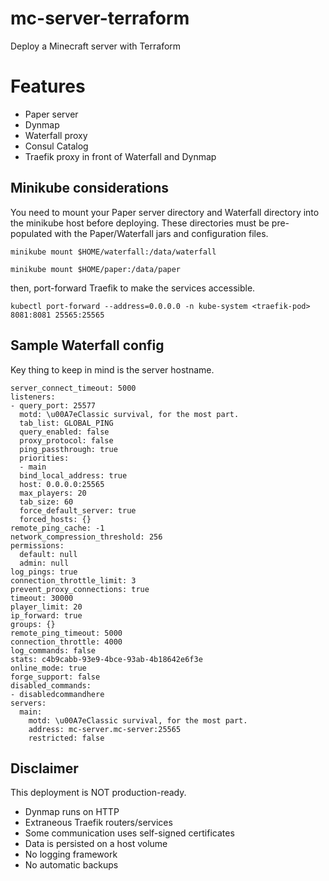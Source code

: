 # mc-server-terraform

Deploy a Minecraft server with Terraform

# Features

* Paper server
* Dynmap
* Waterfall proxy
* Consul Catalog
* Traefik proxy in front of Waterfall and Dynmap

## Minikube considerations

You need to mount your Paper server directory and Waterfall directory into the minikube host
before deploying. These directories must be pre-populated with the Paper/Waterfall jars and
configuration files.

```shell
minikube mount $HOME/waterfall:/data/waterfall
```

```shell
minikube mount $HOME/paper:/data/paper
```

then, port-forward Traefik to make the services accessible.

```shell
kubectl port-forward --address=0.0.0.0 -n kube-system <traefik-pod> 8081:8081 25565:25565
```

## Sample Waterfall config

Key thing to keep in mind is the server hostname.

```
server_connect_timeout: 5000
listeners:
- query_port: 25577
  motd: \u00A7eClassic survival, for the most part.
  tab_list: GLOBAL_PING
  query_enabled: false
  proxy_protocol: false
  ping_passthrough: true
  priorities:
  - main
  bind_local_address: true
  host: 0.0.0.0:25565
  max_players: 20
  tab_size: 60
  force_default_server: true
  forced_hosts: {}
remote_ping_cache: -1
network_compression_threshold: 256
permissions:
  default: null
  admin: null
log_pings: true
connection_throttle_limit: 3
prevent_proxy_connections: true
timeout: 30000
player_limit: 20
ip_forward: true
groups: {}
remote_ping_timeout: 5000
connection_throttle: 4000
log_commands: false
stats: c4b9cabb-93e9-4bce-93ab-4b18642e6f3e
online_mode: true
forge_support: false
disabled_commands:
- disabledcommandhere
servers:
  main:
    motd: \u00A7eClassic survival, for the most part.
    address: mc-server.mc-server:25565
    restricted: false
```

## Disclaimer

This deployment is NOT production-ready.

* Dynmap runs on HTTP
* Extraneous Traefik routers/services
* Some communication uses self-signed certificates
* Data is persisted on a host volume
* No logging framework
* No automatic backups
